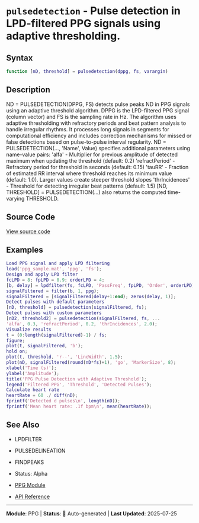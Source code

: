 # `pulsedetection` - Pulse detection in LPD-filtered PPG signals using adaptive thresholding.

## Syntax

```matlab
function [nD, threshold] = pulsedetection(dppg, fs, varargin)
```

## Description

ND = PULSEDETECTION(DPPG, FS) detects pulse peaks ND in PPG signals using an adaptive threshold algorithm. DPPG is the LPD-filtered PPG signal (column vector) and FS is the sampling rate in Hz. The algorithm uses adaptive thresholding with refractory periods and beat pattern analysis to handle irregular rhythms. It processes long signals in segments for computational efficiency and includes correction mechanisms for missed or false detections based on pulse-to-pulse interval regularity. ND = PULSEDETECTION(..., 'Name', Value) specifies additional parameters using name-value pairs: 'alfa'          - Multiplier for previous amplitude of detected maximum when updating the threshold (default: 0.2) 'refractPeriod' - Refractory period for threshold in seconds (default: 0.15) 'tauRR'         - Fraction of estimated RR interval where threshold reaches its minimum value (default: 1.0). Larger values create steeper threshold slopes 'thrIncidences' - Threshold for detecting irregular beat patterns (default: 1.5) [ND, THRESHOLD] = PULSEDETECTION(...) also returns the computed time-varying THRESHOLD.

## Source Code

[View source code](../../../src/ppg/pulsedetection.m)

## Examples

```matlab
Load PPG signal and apply LPD filtering
load('ppg_sample.mat', 'ppg', 'fs');
Design and apply LPD filter
fcLPD = 8; fpLPD = 0.9; orderLPD = 4;
[b, delay] = lpdfilter(fs, fcLPD, 'PassFreq', fpLPD, 'Order', orderLPD);
signalFiltered = filter(b, 1, ppg);
signalFiltered = [signalFiltered(delay+1:end); zeros(delay, 1)];
Detect pulses with default parameters
[nD, threshold] = pulsedetection(signalFiltered, fs);
Detect pulses with custom parameters
[nD2, threshold2] = pulsedetection(signalFiltered, fs, ...
'alfa', 0.3, 'refractPeriod', 0.2, 'thrIncidences', 2.0);
Visualize results
t = (0:length(signalFiltered)-1) / fs;
figure;
plot(t, signalFiltered, 'b');
hold on;
plot(t, threshold, 'r--', 'LineWidth', 1.5);
plot(nD, signalFiltered(round(nD*fs)+1), 'go', 'MarkerSize', 8);
xlabel('Time (s)');
ylabel('Amplitude');
title('PPG Pulse Detection with Adaptive Threshold');
legend('Filtered PPG', 'Threshold', 'Detected Pulses');
Calculate heart rate
heartRate = 60 ./ diff(nD);
fprintf('Detected d pulses\n', length(nD));
fprintf('Mean heart rate: .1f bpm\n', mean(heartRate));
```

## See Also

- LPDFILTER
- PULSEDELINEATION
- FINDPEAKS
- Status: Alpha

- [PPG Module](README.md)
- [API Reference](../README.md)

---

**Module**: PPG | **Status**: 🔄 Auto-generated | **Last Updated**: 2025-07-25
